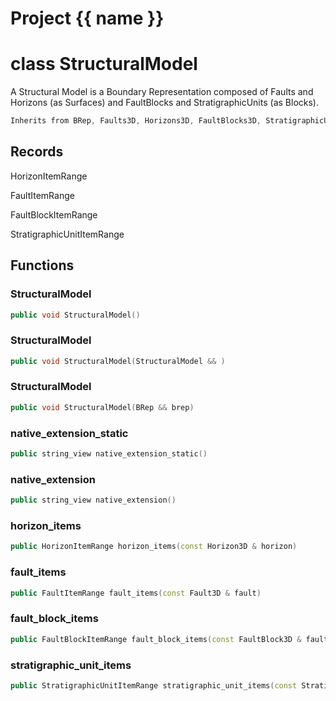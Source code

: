 <script setup>
import {useRoute} from 'vitepress'
const {path} = useRoute()
const tokens = path.split('/')
const words = tokens[2].split('-');
for (let i = 0; i < words.length; i++) {
    words[i] = words[i].charAt(0).toUpperCase() + words[i].slice(1);
    words[i] = words[i].replace('geode', 'Geode')
}
const name = words.join('-');
</script>
# Project {{ name }}

# class StructuralModel


 A Structural Model is a Boundary Representation composed of Faults and Horizons (as Surfaces) and FaultBlocks and StratigraphicUnits (as Blocks).



```cpp
Inherits from BRep, Faults3D, Horizons3D, FaultBlocks3D, StratigraphicUnits3D
```



## Records

HorizonItemRange

FaultItemRange

FaultBlockItemRange

StratigraphicUnitItemRange



## Functions

### StructuralModel

```cpp
public void StructuralModel()
```


### StructuralModel

```cpp
public void StructuralModel(StructuralModel && )
```


### StructuralModel

```cpp
public void StructuralModel(BRep && brep)
```


### native_extension_static

```cpp
public string_view native_extension_static()
```


### native_extension

```cpp
public string_view native_extension()
```


### horizon_items

```cpp
public HorizonItemRange horizon_items(const Horizon3D & horizon)
```


### fault_items

```cpp
public FaultItemRange fault_items(const Fault3D & fault)
```


### fault_block_items

```cpp
public FaultBlockItemRange fault_block_items(const FaultBlock3D & fault_block)
```


### stratigraphic_unit_items

```cpp
public StratigraphicUnitItemRange stratigraphic_unit_items(const StratigraphicUnit3D & stratigraphic_unit)
```




